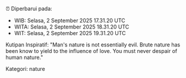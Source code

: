 ⏰ Diperbarui pada:
- WIB: Selasa, 2 September 2025 17.31.20 UTC
- WITA: Selasa, 2 September 2025 18.31.20 UTC
- WIT: Selasa, 2 September 2025 19.31.20 UTC

Kutipan Inspiratif:
"Man's nature is not essentially evil. Brute nature has been know to yield to the influence of love. You must never despair of human nature."


Kategori: nature

